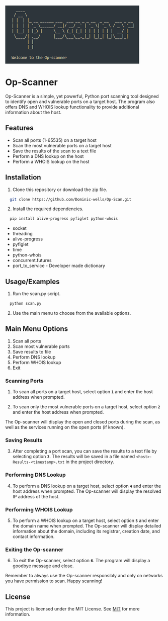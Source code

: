 ![Welcome Screenshot](/image/Op-scanner%20welcome.png)

# Op-Scanner

Op-Scanner is a simple, yet powerful, Python port scanning tool designed to identify open and vulnerable ports on a target host. The program also offers DNS and WHOIS lookup functionality to provide additional information about the host.

## Features

- Scan all ports (1-65535) on a target host
- Scan the most vulnerable ports on a target host
- Save the results of the scan to a text file
- Perform a DNS lookup on the host
- Perform a WHOIS lookup on the host

## Installation

1. Clone this repository or download the zip file.

```bash
  git clone https://github.com/Dominic-wells/Op-Scan.git

```

2. Install the required dependencies.

```bash
  pip install alive-progress pyfiglet python-whois
```

- socket
- threading
- alive-progress
- pyfiglet
- time
- python-whois
- concurrent.futures
- port_to_service - Developer made dictionary

## Usage/Examples

1. Run the scan.py script.

```bash
  python scan.py
```

2. Use the main menu to choose from the available options.

## Main Menu Options

1.  Scan all ports
2.  Scan most vulnerable ports
3.  Save results to file
4.  Perform DNS lookup
5.  Perform WHOIS lookup
6.  Exit

### Scanning Ports

1. To scan all ports on a target host, select option **`1`** and enter the host address when prompted.

2. To scan only the most vulnerable ports on a target host, select option **`2`** and enter the host address when prompted.

The Op-scanner will display the open and closed ports during the scan, as well as the services running on the open ports (if known).

### Saving Results

3. After completing a port scan, you can save the results to a text file by selecting option **`3`**. The results will be saved in a file named `<host>-Results-<timestamp>.txt` in the project directory.

### Performing DNS Lookup

4. To perform a DNS lookup on a target host, select option **`4`** and enter the host address when prompted. The Op-scanner will display the resolved IP address of the host.

### Performing WHOIS Lookup

5. To perform a WHOIS lookup on a target host, select option **`5`** and enter the domain name when prompted. The Op-scanner will display detailed information about the domain, including its registrar, creation date, and contact information.

### Exiting the Op-scanner

6. To exit the Op-scanner, select option **`6`**. The program will display a goodbye message and close.

Remember to always use the Op-scanner responsibly and only on networks you have permission to scan. Happy scanning!

## License

This project is licensed under the MIT License. See [MIT](https://choosealicense.com/licenses/mit/) for more information.
